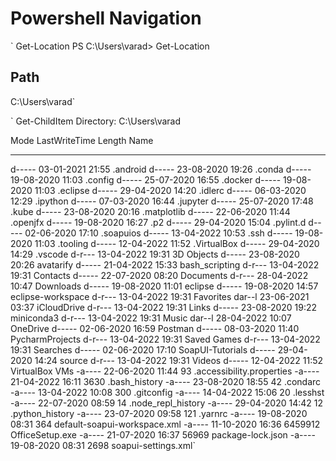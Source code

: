 #   Powershell Navigation

` Get-Location 
PS C:\Users\varad> Get-Location

Path
----
C:\Users\varad`

` Get-ChildItem
    Directory: C:\Users\varad


Mode                 LastWriteTime         Length Name
----                 -------------         ------ ----
d-----        03-01-2021     21:55                .android
d-----        23-08-2020     19:26                .conda
d-----        19-08-2020     11:03                .config
d-----        25-07-2020     16:55                .docker
d-----        19-08-2020     11:03                .eclipse
d-----        29-04-2020     14:20                .idlerc
d-----        06-03-2020     12:29                .ipython
d-----        07-03-2020     16:44                .jupyter
d-----        25-07-2020     17:48                .kube
d-----        23-08-2020     20:16                .matplotlib
d-----        22-06-2020     11:44                .openjfx
d-----        19-08-2020     16:27                .p2
d-----        29-04-2020     15:04                .pylint.d
d-----        02-06-2020     17:10                .soapuios
d-----        13-04-2022     10:53                .ssh
d-----        19-08-2020     11:03                .tooling
d-----        12-04-2022     11:52                .VirtualBox
d-----        29-04-2020     14:29                .vscode
d-r---        13-04-2022     19:31                3D Objects
d-----        23-08-2020     20:26                avatarify
d-----        21-04-2022     15:33                bash_scripting
d-r---        13-04-2022     19:31                Contacts
d-----        22-07-2020     08:20                Documents
d-r---        28-04-2022     10:47                Downloads
d-----        19-08-2020     11:01                eclipse
d-----        19-08-2020     14:57                eclipse-workspace
d-r---        13-04-2022     19:31                Favorites
dar--l        23-06-2021     03:37                iCloudDrive
d-r---        13-04-2022     19:31                Links
d-----        23-08-2020     19:22                miniconda3
d-r---        13-04-2022     19:31                Music
dar--l        28-04-2022     10:07                OneDrive
d-----        02-06-2020     16:59                Postman
d-----        08-03-2020     11:40                PycharmProjects
d-r---        13-04-2022     19:31                Saved Games
d-r---        13-04-2022     19:31                Searches
d-----        02-06-2020     17:10                SoapUI-Tutorials
d-----        29-04-2020     14:24                source
d-r---        13-04-2022     19:31                Videos
d-----        12-04-2022     11:52                VirtualBox VMs
-a----        22-06-2020     11:44             93 .accessibility.properties
-a----        21-04-2022     16:11           3630 .bash_history
-a----        23-08-2020     18:55             42 .condarc
-a----        13-04-2022     10:08            300 .gitconfig
-a----        14-04-2022     15:06             20 .lesshst
-a----        22-07-2020     08:59             14 .node_repl_history
-a----        29-04-2020     14:42             12 .python_history
-a----        23-07-2020     09:58            121 .yarnrc
-a----        19-08-2020     08:31            364 default-soapui-workspace.xml
-a----        11-10-2020     16:36        6459912 OfficeSetup.exe
-a----        21-07-2020     16:37          56969 package-lock.json
-a----        19-08-2020     08:31           2698 soapui-settings.xml`
